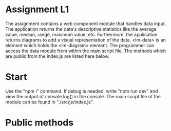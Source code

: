 # Assignment L1

The assignment contains a web component module that handles data input. The application returns the data's descriptive statistics like the average value, median, range, maximum value, etc. Furthermore, the application returns diagrams to add a visual representation of the data. &lt;lm-data&gt; is an element which holds the &lt;lm-diagram&gt; element. The programmer can access the data module from within the main script file. The methods which are public from the index.js are listed here below. 

# Start

Use the "npm i" command. If debug is needed, write "npm run dev" and view the output of console.log() in the console. The main script file of the module can be found in  "./src/js/index.js". 

# Public methods

##

##

##
